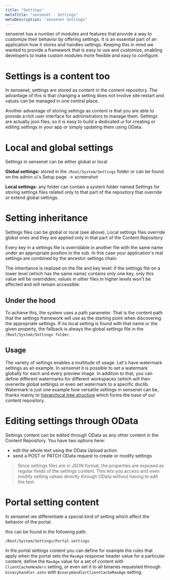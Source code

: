 ```yaml
---
title: "Settings"
metaTitle: "sensenet - Settings"
metaDescription: "sensenet Settings"
---
```


sensenet has a number of modules and features that provide a way to customize their behavior by offering settings. It is an essential part of an application how it stores and handles settings. Keeping this in mind we wanted to provide a framework that is easy to use and customize, enabling developers to make custom modules more flexible and easy to configure.

# Settings is a content too
In sensenet, settings are stored as content in the content repository. The advantage of this is that changing a setting does not involve site restart and values can be managed in one central place.

Another advantage of storing settings as content is that you are able to provide a rich user interface for administrators to manage them. Settings are actually json files, so it is easy to build a dedicated ui for creating or editing settings in your app or simply updating them using OData.

# Local and global settings
Settings in sensenet can be either global or local

**Global settings:** stored in the `/Root/System/Settings` folder or can be found on the admin ui's Setup page.
-> screenshot

**Local settings:** any folder can contain a system folder named Settings for storing settings files related only to that part of the repository that override or extend global settings.

# Setting inheritance
Settings files can be global or local (see above). Local settings files override global ones and they are applied only in that part of the Content Repository.

Every key in a settings file is overridable in another file with the same name under an appropriate position in the sub.
In this case your application's real settings are combined by the ancestor settings chain. 

The inheritance is realized on the file and key level: if the settings file on a lower level (which has the same name) contains only one key, only this value will be overridden; values in other files in higher levels won't be affected and will remain accessible.

## Under the hood
To achieve this, the system uses a path parameter. That is the content path that the settings framework will use as the starting point when discovering the appropriate settings. If no local setting is found with that name or the given property, the fallback is always the global settings file in the `/Root/System/Settings folder`.

## Usage
The variety of settings enables a multitude of usage. Let's have watermark settings as an example. In sensenet it is possible to set a watermark globally for each and every preview image. In addition to that, you can define different watermarks for different workspaces (which will then overwrite global settings) or even set watermark to a specific doclib. 
Watermark is just one example how versatile settings in sensenet can be, thanks mainly to [hierarchical tree structure](/concepts/content-tree) which forms the base of our content repository.

# Editing settings through OData
Settings content can be edited through OData as any other content in the Content Repository.
You have two options here:

- edit the whole text using the OData Upload action
- send a POST or PATCH OData request to create or modify settings

> Since settings files are in JSON format, the properties are exposed as regular fields of the settings content. This lets you access and even modify setting values directly through OData without having to edit the text. 

# Portal setting content
In sensenet we differentiate a special kind of setting which affect the behavior of the portal.

this can be found in the following path:
```
/Root/System/Settings/Portal.settings
```
In the portal settings content you can define for example the rules that apply when the portal sets the `MaxAge` response header value for a particular content, define the `MaxAge` value for a set of content with `ClientCacheHeaders` setting, or even set it to all binaries requested through `binaryhandler.ashx` with `BinaryHandlerClientCacheMaxAge` setting.
